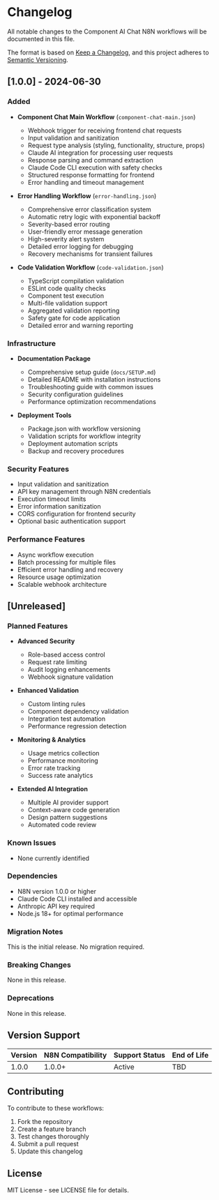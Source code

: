 # Changelog

All notable changes to the Component AI Chat N8N workflows will be documented in this file.

The format is based on [Keep a Changelog](https://keepachangelog.com/en/1.0.0/),
and this project adheres to [Semantic Versioning](https://semver.org/spec/v2.0.0.html).

## [1.0.0] - 2024-06-30

### Added
- **Component Chat Main Workflow** (`component-chat-main.json`)
  - Webhook trigger for receiving frontend chat requests
  - Input validation and sanitization
  - Request type analysis (styling, functionality, structure, props)
  - Claude AI integration for processing user requests
  - Response parsing and command extraction
  - Claude Code CLI execution with safety checks
  - Structured response formatting for frontend
  - Error handling and timeout management

- **Error Handling Workflow** (`error-handling.json`)
  - Comprehensive error classification system
  - Automatic retry logic with exponential backoff
  - Severity-based error routing
  - User-friendly error message generation
  - High-severity alert system
  - Detailed error logging for debugging
  - Recovery mechanisms for transient failures

- **Code Validation Workflow** (`code-validation.json`)
  - TypeScript compilation validation
  - ESLint code quality checks
  - Component test execution
  - Multi-file validation support
  - Aggregated validation reporting
  - Safety gate for code application
  - Detailed error and warning reporting

### Infrastructure
- **Documentation Package**
  - Comprehensive setup guide (`docs/SETUP.md`)
  - Detailed README with installation instructions
  - Troubleshooting guide with common issues
  - Security configuration guidelines
  - Performance optimization recommendations

- **Deployment Tools**
  - Package.json with workflow versioning
  - Validation scripts for workflow integrity
  - Deployment automation scripts
  - Backup and recovery procedures

### Security Features
- Input validation and sanitization
- API key management through N8N credentials
- Execution timeout limits
- Error information sanitization
- CORS configuration for frontend security
- Optional basic authentication support

### Performance Features
- Async workflow execution
- Batch processing for multiple files
- Efficient error handling and recovery
- Resource usage optimization
- Scalable webhook architecture

## [Unreleased]

### Planned Features
- **Advanced Security**
  - Role-based access control
  - Request rate limiting
  - Audit logging enhancements
  - Webhook signature validation

- **Enhanced Validation**
  - Custom linting rules
  - Component dependency validation
  - Integration test automation
  - Performance regression detection

- **Monitoring & Analytics**
  - Usage metrics collection
  - Performance monitoring
  - Error rate tracking
  - Success rate analytics

- **Extended AI Integration**
  - Multiple AI provider support
  - Context-aware code generation
  - Design pattern suggestions
  - Automated code review

### Known Issues
- None currently identified

### Dependencies
- N8N version 1.0.0 or higher
- Claude Code CLI installed and accessible
- Anthropic API key required
- Node.js 18+ for optimal performance

### Migration Notes
This is the initial release. No migration required.

### Breaking Changes
None in this release.

### Deprecations
None in this release.

## Version Support

| Version | N8N Compatibility | Support Status | End of Life |
|---------|------------------|----------------|-------------|
| 1.0.0   | 1.0.0+          | Active         | TBD         |

## Contributing

To contribute to these workflows:

1. Fork the repository
2. Create a feature branch
3. Test changes thoroughly
4. Submit a pull request
5. Update this changelog

## License

MIT License - see LICENSE file for details.